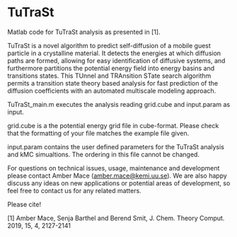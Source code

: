 # TuTraSt

Matlab code for TuTraSt analysis as presented in [1]. 

TuTraSt is a novel algorithm to predict self-diffusion of a mobile guest particle in a crystalline material. It detects the energies at which diffusion paths are formed, allowing for easy identification of diffusive systems, and furthermore partitions the potential energy field into energy basins and transitions states. This TUnnel and TRAnsition STate search algorithm permits a transition state theory based analysis for fast prediction of the diffusion coefficients with an automated multiscale modeling approach.

TuTraSt_main.m executes the analysis reading grid.cube and input.param as input.

grid.cube is a the potential energy grid file in cube-format. Please check that the formatting of your file matches the example file given. 

input.param contains the user defined parameters for the TuTraSt analysis and kMC simualtions. The ordering in this file cannot be changed. 

For questions on technical issues, usage, maintenance and development please contact Amber Mace (amber.mace@kemi.uu.se). We are also happy discuss any ideas on new applications or potential areas of development, so feel free to contact us for any related matters. 

Please cite!

[1] Amber Mace, Senja Barthel and Berend Smit, J. Chem. Theory Comput. 2019,  15, 4, 2127-2141

